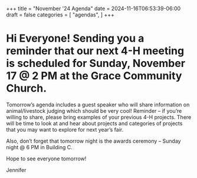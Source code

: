 +++
title = "November '24 Agenda"
date = 2024-11-16T06:53:39-06:00
draft = false
categories = [
    "agendas",
]
+++

# Hi Everyone!  Sending you a reminder that our next 4-H meeting is scheduled for Sunday, November 17 @ 2 PM at the Grace Community Church.

Tomorrow’s agenda includes a guest speaker who will share information on animal/livestock judging which should be very cool! Reminder –  if you’re willing to share, please bring examples of your previous 4-H projects. There will be time to look at and hear about projects and categories of projects that you may want to explore for next year’s fair.  

Also, don’t forget that tomorrow night is the awards ceremony – Sunday night @ 6 PM in Building C.

Hope to see everyone tomorrow!

Jennifer